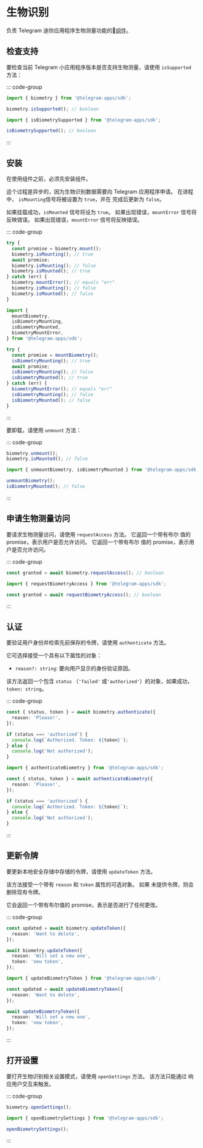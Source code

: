# 生物识别

负责 Telegram 迷你应用程序生物测量功能的💠[组件](../scopes.md)。

## 检查支持

要检查当前 Telegram 小应用程序版本是否支持生物测量，请使用 `isSupported`
方法：

::: code-group

```ts [Variable]
import { biometry } from '@telegram-apps/sdk';

biometry.isSupported(); // boolean
```

```ts [Functions]
import { isBiometrySupported } from '@telegram-apps/sdk';

isBiometrySupported(); // boolean
```

:::

## 安装

在使用组件之前，必须先安装组件。

这个过程是异步的，因为生物识别数据需要向 Telegram 应用程序申请。
在进程中， `isMounting`信号将被设置为 `true`，并在
完成后更新为 `false`。

如果挂载成功，`isMounted` 信号将设为 `true`。 如果出现错误，`mountError` 信号将反映错误。 如果出现错误，`mountError` 信号将反映错误。

::: code-group

```ts [Variable]
try {
  const promise = biometry.mount();
  biometry.isMounting(); // true
  await promise;
  biometry.isMounting(); // false
  biometry.isMounted(); // true
} catch (err) {
  biometry.mountError(); // equals "err"
  biometry.isMounting(); // false
  biometry.isMounted(); // false
}
```

```ts [Functions]
import {
  mountBiometry,
  isBiometryMounting,
  isBiometryMounted,
  biometryMountError,
} from '@telegram-apps/sdk';

try {
  const promise = mountBiometry();
  isBiometryMounting(); // true
  await promise;
  isBiometryMounting(); // false
  isBiometryMounted(); // true
} catch (err) {
  biometryMountError(); // equals "err"
  isBiometryMounting(); // false
  isBiometryMounted(); // false
}
```

:::

要卸载，请使用 `unmount` 方法：

::: code-group

```ts [Variable]
biometry.unmount();
biometry.isMounted(); // false
```

```ts [Functions]
import { unmountBiometry, isBiometryMounted } from '@telegram-apps/sdk';

unmountBiometry();
isBiometryMounted(); // false
```

:::

## 申请生物测量访问

要请求生物测量访问，请使用 `requestAccess` 方法。 它返回一个带有布尔
值的 promise，表示用户是否允许访问。 它返回一个带有布尔
值的 promise，表示用户是否允许访问。

::: code-group

```ts [Variable]
const granted = await biometry.requestAccess(); // boolean
```

```ts [Functions]
import { requestBiometryAccess } from '@telegram-apps/sdk';

const granted = await requestBiometryAccess(); // boolean
```

:::

## 认证

要验证用户身份并检索先前保存的令牌，请使用 `authenticate` 方法。

它可选择接受一个具有以下属性的对象：

- `reason?: string`: 要向用户显示的身份验证原因。

该方法返回一个包含 `status` （`'failed'` 或`'authorized'`）的对象，如果成功，
`token: string`。

::: code-group

```ts [Variable]
const { status, token } = await biometry.authenticate({
  reason: 'Please!',
});

if (status === 'authorized') {
  console.log(`Authorized. Token: ${token}`);
} else {
  console.log('Not authorized');
}
```

```ts [Functions]
import { authenticateBiometry } from '@telegram-apps/sdk';

const { status, token } = await authenticateBiometry({
  reason: 'Please!',
});

if (status === 'authorized') {
  console.log(`Authorized. Token: ${token}`);
} else {
  console.log('Not authorized');
}
```

:::

## 更新令牌

要更新本地安全存储中存储的令牌，请使用 `updateToken` 方法。

该方法接受一个带有 `reason` 和 `token` 属性的可选对象。 如果
未提供令牌，则会删除现有令牌。

它会返回一个带有布尔值的 promise，表示是否进行了任何更改。

::: code-group

```ts [Variable]
const updated = await biometry.updateToken({
  reason: 'Want to delete',
});

await biometry.updateToken({
  reason: 'Will set a new one',
  token: 'new token',
});
```

```ts [Functions]
import { updateBiometryToken } from '@telegram-apps/sdk';

const updated = await updateBiometryToken({
  reason: 'Want to delete',
});

await updateBiometryToken({
  reason: 'Will set a new one',
  token: 'new token',
});
```

:::

## 打开设置

要打开生物识别相关设置模式，请使用 `openSettings` 方法。 该方法只能通过
响应用户交互来触发。

::: code-group

```ts [Variable]
biometry.openSettings();
```

```ts [Functions]
import { openBiometrySettings } from '@telegram-apps/sdk';

openBiometrySettings();
```

:::
